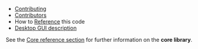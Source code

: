 * [Contributing](CONTRIBUTING.md)
* [Contributors](CONTRIBUTORS.md)
* How to [Reference](REFERENCE.md) this code
* [Desktop GUI description](UI-Qt.md)

See the [Core reference section](../core/docs/README.md) for further information on the **core library**.